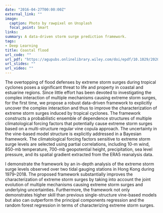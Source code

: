 ```yaml
---
date: "2016-04-27T00:00:00Z"
external_link: ""
image:
  caption: Photo by rawpixel on Unsplash
  focal_point: Smart
links:
summary: A data-driven storm surge prediction framework.
tags:
- Deep Learning
title: Coastal flood
url_code: ""
url_pdf: "https://agupubs.onlinelibrary.wiley.com/doi/epdf/10.1029/2020JD033557"
url_slides: ""
url_video: ""
---
```


The overtopping of flood defenses by extreme storm surges during tropical cyclones poses a significant threat to life and property in coastal and estuarine regions. Since little effort has been devoted to investigating the complex interaction of multiple mechanisms causing extreme storm surges, for the first time, we propose a robust data-driven framework to explicitly uncover the complex interaction and thus to improve the characterization of extreme storm surges induced by tropical cyclones. The framework constructs a probabilistic ensemble of dependence structures of multiple climatological forcing factors that potentially cause extreme storm surges based on a multi-structure regular vine copula approach. The uncertainty in the vine-based model structure is explicitly addressed in a Bayesian framework. The climatological forcing factors sensitive to extreme storm surge levels are selected using partial correlations, including 10-m wind, 850-mb temperature, 700-mb geopotential height, precipitation, sea level pressure, and its spatial gradient extracted from the ERA5 reanalysis data. 

I demonstrate the framework by an in-depth analysis of the extreme storm surge levels observed over two tidal gauging stations in Hong Kong during 1979–2018. The proposed framework substantially improves the characterization of extreme storm surges by taking into account the joint evolution of multiple mechanisms causing extreme storm surges and underlying uncertainties. Furthermore, the framework not only demonstrates higher skill than previous single-structure vine-based models but also can outperform the principal components regression and the random forest regression in terms of characterizing extreme storm surges.